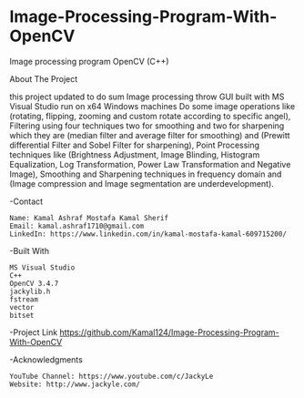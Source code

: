 # Image-Processing-Program-With-OpenCV
Image processing program OpenCV (C++)

About The Project

this project updated to do sum Image processing throw GUI built with MS Visual Studio run on x64 Windows machines 
Do some image operations like (rotating, flipping, zooming and custom rotate according to specific angel), 
Filtering using four techniques two for smoothing and two for sharpening which they are (median filter and average filter for smoothing) and 
(Prewitt differential Filter and Sobel Filter for sharpening), Point Processing techniques like 
(Brightness Adjustment, Image Blinding, Histogram Equalization, Log Transformation, Power Law Transformation and Negative Image), 
Smoothing and Sharpening techniques in frequency domain and (Image compression and Image segmentation are underdevelopment).

-Contact

    Name: Kamal Ashraf Mostafa Kamal Sherif
    Email: kamal.ashraf1710@gmail.com
    LinkedIn: https://www.linkedin.com/in/kamal-mostafa-kamal-609715200/

-Built With

    MS Visual Studio
    C++
    OpenCV 3.4.7
    jackylib.h
    fstream
    vector
    bitset

-Project Link 
    https://github.com/Kamal124/Image-Processing-Program-With-OpenCV

-Acknowledgments

    YouTube Channel: https://www.youtube.com/c/JackyLe
    Website: http://www.jackyle.com/
